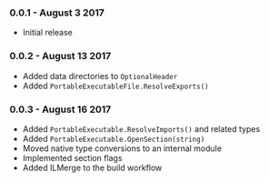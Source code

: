 ### 0.0.1 - August 3 2017
* Initial release

### 0.0.2 - August 13 2017
* Added data directories to `OptionalHeader`
* Added `PortableExecutableFile.ResolveExports()`

### 0.0.3 - August 16 2017
* Added `PortableExecutable.ResolveImports()` and related types
* Added `PortableExecutable.OpenSection(string)`
* Moved native type conversions to an internal module
* Implemented section flags
* Added ILMerge to the build workflow